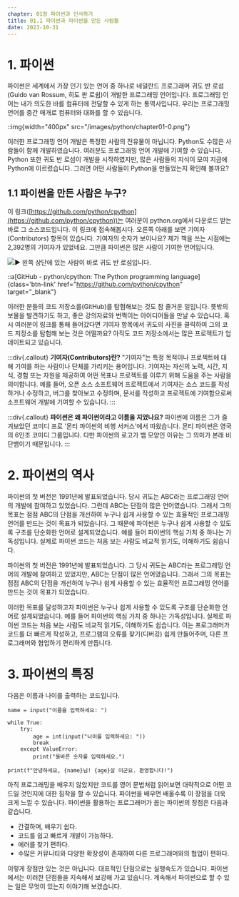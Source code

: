 ```yaml
---
chapter: 01장 파이썬과 인사하기
title: 01.1 파이썬과 파이썬을 만든 사람들
date: 2023-10-31
---
```


# 1. **파이썬**

파이썬은 세계에서 가장 인기 있는 언어 중 하나로 네덜란드 프로그래머 귀도 반 로섬(Guido van Rossum, 히도 판 로쉼)이 개발한 프로그래밍 언어입니다. 프로그래밍 언어는 내가 의도한 바를 컴퓨터에 전달할 수 있게 하는 통역사입니다. 우리는 프로그래밍 언어를 중간 매개로 컴퓨터와 대화를 할 수 있습니다.

::img{width="400px" src="/images/python/chapter01-0.png"}

이러한 프로그래밍 언어 개발은 특정한 사람의 전유물이 아닙니다. Python도 수많은 사람들이 함께 개발하였습니다. 여러분도 프로그래밍 언어 개발에 기여할 수 있습니다. Python 또한 귀도 반 로섬이 개발을 시작하였지만, 많은 사람들의 지식이 모여 지금에 Python에 이르렀습니다. 그러면 어떤 사람들이 Python을 만들었는지 확인해 볼까요?

## 1.1 **파이썬을 만든 사람은 누구?**

이 링크([https://github.com/python/cpython](https://github.com/python/cpython))는 여러분이 python.org에서 다운로드 받는 바로 그 소스코드입니다. 이 링크에 접속해봅시다. 오른쪽 아래를 보면 기여자(Contributors) 항목이 있습니다. 기여자의 숫자가 보이나요? 제가 책을 쓰는 시점에는 2,392명의 기여자가 있었네요. 그만큼 파이썬은 많은 사람이 기여한 언어입니다.

![](/images/python/chapter01-1.png '▶ 왼쪽 상단에 있는 사람이 바로 귀도 반 로섬입니다.')

::a[GitHub - python/cpython: The Python programming language]{class='btn-link' href="https://github.com/python/cpython" target="\_blank"}

이러한 분들의 코드 저장소를(GitHub)를 탐험해보는 것도 참 즐거운 일입니다. 뜻밖의 보물을 발견하기도 하고, 좋은 강의자료와 번쩍이는 아이디어들을 만날 수 있습니다. 혹시 여러분이 링크를 통해 들어갔다면 기여자 항목에서 귀도의 사진을 클릭하여 그의 코드 저장소를 탐험해 보는 것은 어떨까요? 아직도 코드 저장소에서는 많은 프로젝트가 업데이트되고 있습니다.

:::div{.callout}
**기여자(Contributors)란?**
"기여자"는 특정 목적이나 프로젝트에 대해 기여를 하는 사람이나 단체를 가리키는 용어입니다. 기여자는 자신의 노력, 시간, 지식, 경험 또는 자원을 제공하여 어떤 목표나 프로젝트를 이루기 위해 도움을 주는 사람을 의미합니다. 예를 들어, 오픈 소스 소프트웨어 프로젝트에서 기여자는 소스 코드를 작성하거나 수정하고, 버그를 찾아보고 수정하며, 문서를 작성하고 프로젝트에 기여함으로써 소프트웨어 개발에 기여할 수 있습니다.
:::

:::div{.callout}
**파이썬은 왜 파이썬이라고 이름을 지었나요?**
파이썬에 이름은 그가 즐겨보았던 코미디 프로 '몬티 파이썬의 비행 서커스'에서 따왔습니다. 몬티 파이썬은 영국의 6인조 코미디 그룹입니다. 다만 파이썬의 로고가 뱀 모양인 이유는 그 의미가 본래 비단뱀이기 때문입니다.
:::

# 2. 파이썬의 역사

파이썬의 첫 버전은 1991년에 발표되었습니다. 당시 귀도는 ABC라는 프로그래밍 언어의 개발에 참여하고 있었습니다. 그런데 ABC는 단점이 많은 언어였습니다. 그래서 그의 목표는 점점 ABC의 단점을 개선하여 누구나 쉽게 사용할 수 있는 효율적인 프로그래밍 언어를 만드는 것이 목표가 되었습니다. 그 때문에 파이썬은 누구나 쉽게 사용할 수 있도록 구조를 단순화한 언어로 설계되었습니다. 예를 들어 파이썬의 핵심 가치 중 하나는 가독성입니다. 실제로 파이썬 코드는 처음 보는 사람도 비교적 읽기도, 이해하기도 쉽습니다. 


파이썬의 첫 버전은 1991년에 발표되었습니다. 그 당시 귀도는 ABC라는 프로그래밍 언어의 개발에 참여하고 있었지만, ABC는 단점이 많은 언어였습니다. 그래서 그의 목표는 점점 ABC의 단점을 개선하여 누구나 쉽게 사용할 수 있는 효율적인 프로그래밍 언어를 만드는 것이 목표가 되었습니다.

이러한 목표를 달성하고자 파이썬은 누구나 쉽게 사용할 수 있도록 구조를 단순화한 언어로 설계되었습니다. 예를 들어 파이썬의 핵심 가치 중 하나는 가독성입니다. 실제로 파이썬 코드는 처음 보는 사람도 비교적 읽기도, 이해하기도 쉽습니다. 이는 프로그래머가 코드를 더 빠르게 작성하고, 프로그램의 오류를 찾기(디버깅) 쉽게 만들어주며, 다른 프로그래머와 협업하기 편리하게 만듭니다.

# 3. 파이썬의 특징

다음은 이름과 나이를 출력하는 코드입니다.

```python-exec
name = input("이름을 입력하세요: ")

while True:
    try:
        age = int(input("나이를 입력하세요: "))
        break
    except ValueError:
        print("올바른 숫자를 입력하세요.")

print(f"안녕하세요, {name}님! {age}살 이군요. 환영합니다!")
```

아직 프로그래밍을 배우지 않았지만 코드를 영어 문법처럼 읽어보면 대략적으로 어떤 코드일 것인지에 대한 짐작을 할 수 있습니다. 파이썬을 배우면 배울수록 이 장점을 더욱 크게 느낄 수 있습니다. 파이썬을 활용하는 프로그래머가 꼽는 파이썬의 장점은 다음과 같습니다.

- 간결하며, 배우기 쉽다.
- 코드를 쉽고 빠르게 개발이 가능하다.
- 에러를 찾기 편하다.
- 수많은 커뮤니티와 다양한 확장성이 존재하여 다른 프로그래머와의 협업이 편하다.

이렇게 장점만 있는 것은 아닙니다. 대표적인 단점으로는 실행속도가 있습니다. 파이썬에서는 이러한 단점들을 지속해서 보강해 가고 있습니다. 계속해서 파이썬으로 할 수 있는 일은 무엇이 있는지 이야기해 보겠습니다.
